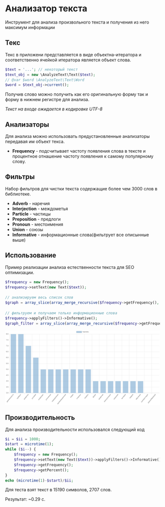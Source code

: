 Анализатор текста
============

Инструмент для анализа произвольного текста и получения из него максимум информации

## Текс

Текс в приложени представляется в виде объектна-итератора и соответственно ячейкой итератора является объект слова.
```php
$text = '...'; // некоторый текст
$text_obj = new \AnalyzeText\Text($text);
// @var $word \AnalyzeText\Text\Word
$word = $text_obj->current();
```

Получив слово можно получить как его оригинальную форму так и форму в нижнем регистре для анализа.

*Текст на входе ожидается в кодировке UTF-8*

## Анализаторы

Для анализа можно использовать предустановленные анализаторы передавая им объект текса.
* **Frequency** - подсчитывает частоту появления слова в тексте и процентное отнашение частоту появления к самому популярному слову.

## Фильтры

Набор фильтров для чистки текста содержащие более чем 3000 слов в библиотеке.
* **Adverb** - наречия
* **Interjection** - междометья
* **Particle** - частицы
* **Preposition** - предлоги
* **Pronoun** - местоимения
* **Union** - союзы
* **Informative** - информационные слова(фильтрует все описынные выше)

## Использование

Пример реализации анализа естественности текста для SEO оптимизации.
```php
$frequency = new Frequency();
$frequency->setText(new Text($text));

// анализируем весь список слов
$graph = array_slice(array_merge_recursive($frequency->getFrequency(), $frequency->getPercent()), 0, 20);

// фильтруем и получаем только информационные слова
$frequency->applyFilters()->Informative();
$graph_filter = array_slice(array_merge_recursive($frequency->getFrequency(), $frequency->getPercent()), 0, 20);
```

<img src="example.png" align="center">

## Производительность

Для анализа производительности использовался следующий код
```php
$i = $ii = 1000;
$start = microtime(1);
while ($i--) {
	$frequency = new Frequency();
	$frequency->setText(new Text($text))->applyFilters()->Informative();
	$frequency->getFrequency();
	$frequency->getPercent();
}
echo (microtime(1)-$start)/$ii;
```

Для теста взят текст в 15190 символов, 2707 слов.

Результат: ~0.29 c.
